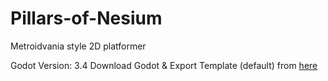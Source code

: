 # Pillars-of-Nesium
Metroidvania style 2D platformer

Godot Version: 3.4
Download Godot & Export Template (default) from [here](https://godotengine.org/download)


